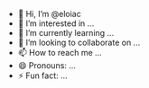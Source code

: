 - 👋 Hi, I’m @eloiac
- 👀 I’m interested in ...
- 🌱 I’m currently learning ...
- 💞️ I’m looking to collaborate on ...
- 📫 How to reach me ...
- 😄 Pronouns: ...
- ⚡ Fun fact: ...

<!---
eloiac/eloiac is a ✨ special ✨ repository because its `README.md` (this file) appears on your GitHub profile.
You can click the Preview link to take a look at your changes.
--->
